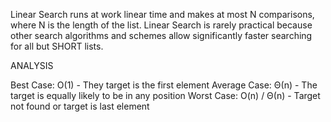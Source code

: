 Linear Search runs at work linear time and makes at most N comparisons, where
N is the length of the list. Linear Search is rarely practical because other
search algorithms and schemes allow significantly faster searching for all
but SHORT lists.


ANALYSIS

Best Case: O(1) - They target is the first element
Average Case: Θ(n) - The target is equally likely to be in any position
Worst Case: O(n) / Θ(n) - Target not found or target is last element
